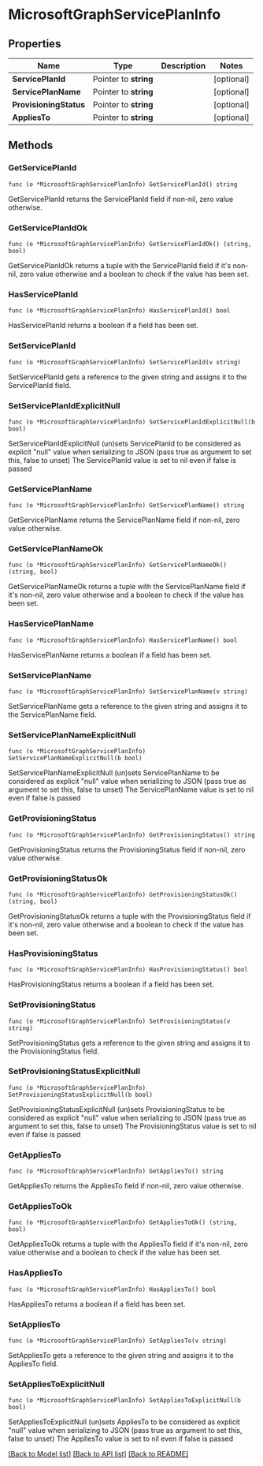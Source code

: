 # MicrosoftGraphServicePlanInfo

## Properties

Name | Type | Description | Notes
------------ | ------------- | ------------- | -------------
**ServicePlanId** | Pointer to **string** |  | [optional] 
**ServicePlanName** | Pointer to **string** |  | [optional] 
**ProvisioningStatus** | Pointer to **string** |  | [optional] 
**AppliesTo** | Pointer to **string** |  | [optional] 

## Methods

### GetServicePlanId

`func (o *MicrosoftGraphServicePlanInfo) GetServicePlanId() string`

GetServicePlanId returns the ServicePlanId field if non-nil, zero value otherwise.

### GetServicePlanIdOk

`func (o *MicrosoftGraphServicePlanInfo) GetServicePlanIdOk() (string, bool)`

GetServicePlanIdOk returns a tuple with the ServicePlanId field if it's non-nil, zero value otherwise
and a boolean to check if the value has been set.

### HasServicePlanId

`func (o *MicrosoftGraphServicePlanInfo) HasServicePlanId() bool`

HasServicePlanId returns a boolean if a field has been set.

### SetServicePlanId

`func (o *MicrosoftGraphServicePlanInfo) SetServicePlanId(v string)`

SetServicePlanId gets a reference to the given string and assigns it to the ServicePlanId field.

### SetServicePlanIdExplicitNull

`func (o *MicrosoftGraphServicePlanInfo) SetServicePlanIdExplicitNull(b bool)`

SetServicePlanIdExplicitNull (un)sets ServicePlanId to be considered as explicit "null" value
when serializing to JSON (pass true as argument to set this, false to unset)
The ServicePlanId value is set to nil even if false is passed
### GetServicePlanName

`func (o *MicrosoftGraphServicePlanInfo) GetServicePlanName() string`

GetServicePlanName returns the ServicePlanName field if non-nil, zero value otherwise.

### GetServicePlanNameOk

`func (o *MicrosoftGraphServicePlanInfo) GetServicePlanNameOk() (string, bool)`

GetServicePlanNameOk returns a tuple with the ServicePlanName field if it's non-nil, zero value otherwise
and a boolean to check if the value has been set.

### HasServicePlanName

`func (o *MicrosoftGraphServicePlanInfo) HasServicePlanName() bool`

HasServicePlanName returns a boolean if a field has been set.

### SetServicePlanName

`func (o *MicrosoftGraphServicePlanInfo) SetServicePlanName(v string)`

SetServicePlanName gets a reference to the given string and assigns it to the ServicePlanName field.

### SetServicePlanNameExplicitNull

`func (o *MicrosoftGraphServicePlanInfo) SetServicePlanNameExplicitNull(b bool)`

SetServicePlanNameExplicitNull (un)sets ServicePlanName to be considered as explicit "null" value
when serializing to JSON (pass true as argument to set this, false to unset)
The ServicePlanName value is set to nil even if false is passed
### GetProvisioningStatus

`func (o *MicrosoftGraphServicePlanInfo) GetProvisioningStatus() string`

GetProvisioningStatus returns the ProvisioningStatus field if non-nil, zero value otherwise.

### GetProvisioningStatusOk

`func (o *MicrosoftGraphServicePlanInfo) GetProvisioningStatusOk() (string, bool)`

GetProvisioningStatusOk returns a tuple with the ProvisioningStatus field if it's non-nil, zero value otherwise
and a boolean to check if the value has been set.

### HasProvisioningStatus

`func (o *MicrosoftGraphServicePlanInfo) HasProvisioningStatus() bool`

HasProvisioningStatus returns a boolean if a field has been set.

### SetProvisioningStatus

`func (o *MicrosoftGraphServicePlanInfo) SetProvisioningStatus(v string)`

SetProvisioningStatus gets a reference to the given string and assigns it to the ProvisioningStatus field.

### SetProvisioningStatusExplicitNull

`func (o *MicrosoftGraphServicePlanInfo) SetProvisioningStatusExplicitNull(b bool)`

SetProvisioningStatusExplicitNull (un)sets ProvisioningStatus to be considered as explicit "null" value
when serializing to JSON (pass true as argument to set this, false to unset)
The ProvisioningStatus value is set to nil even if false is passed
### GetAppliesTo

`func (o *MicrosoftGraphServicePlanInfo) GetAppliesTo() string`

GetAppliesTo returns the AppliesTo field if non-nil, zero value otherwise.

### GetAppliesToOk

`func (o *MicrosoftGraphServicePlanInfo) GetAppliesToOk() (string, bool)`

GetAppliesToOk returns a tuple with the AppliesTo field if it's non-nil, zero value otherwise
and a boolean to check if the value has been set.

### HasAppliesTo

`func (o *MicrosoftGraphServicePlanInfo) HasAppliesTo() bool`

HasAppliesTo returns a boolean if a field has been set.

### SetAppliesTo

`func (o *MicrosoftGraphServicePlanInfo) SetAppliesTo(v string)`

SetAppliesTo gets a reference to the given string and assigns it to the AppliesTo field.

### SetAppliesToExplicitNull

`func (o *MicrosoftGraphServicePlanInfo) SetAppliesToExplicitNull(b bool)`

SetAppliesToExplicitNull (un)sets AppliesTo to be considered as explicit "null" value
when serializing to JSON (pass true as argument to set this, false to unset)
The AppliesTo value is set to nil even if false is passed

[[Back to Model list]](../README.md#documentation-for-models) [[Back to API list]](../README.md#documentation-for-api-endpoints) [[Back to README]](../README.md)


